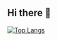 ## Hi there 👋

[![Top Langs](https://github-readme-stats-git-masterrstaa-rickstaa.vercel.app/api/top-langs/?username=smwkbgmn)](https://github.com/smwkbgmn/github-readme-stats)

<!--
**smwkbgmn/smwkbgmn** is a ✨ _special_ ✨ repository because its `README.md` (this file) appears on your GitHub profile.

Here are some ideas to get you started:

- 🔭 I’m currently working on ...
- 🌱 I’m currently learning ...
- 👯 I’m looking to collaborate on ...
- 🤔 I’m looking for help with ...
- 💬 Ask me about ...
- 📫 How to reach me: ...
- 😄 Pronouns: ...
- ⚡ Fun fact: ...
-->
